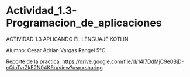 # Actividad_1.3-Programacion_de_aplicaciones

ACTIVIDAD 1.3 APLICANDO EL LENGUAJE KOTLIN

Alumno: Cesar Adrian Vargas Rangel 5°C

Reporte de la practica:
https://drive.google.com/file/d/14I7DdMjC9e0BjD-cQioTvrZkE2N04K6q/view?usp=sharing
